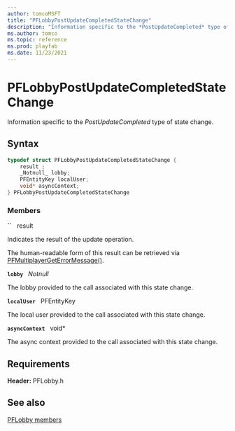 ```yaml
---
author: tomcoMSFT
title: "PFLobbyPostUpdateCompletedStateChange"
description: "Information specific to the *PostUpdateCompleted* type of state change."
ms.author: tomco
ms.topic: reference
ms.prod: playfab
ms.date: 11/23/2021
---
```


# PFLobbyPostUpdateCompletedStateChange  

Information specific to the *PostUpdateCompleted* type of state change.  

## Syntax  
  
```cpp
typedef struct PFLobbyPostUpdateCompletedStateChange {  
    result ;  
    _Notnull_ lobby;  
    PFEntityKey localUser;  
    void* asyncContext;  
} PFLobbyPostUpdateCompletedStateChange  
```
  
### Members  
  
**``** &nbsp; result  
  
Indicates the result of the update operation.
  
The human-readable form of this result can be retrieved via [PFMultiplayerGetErrorMessage()](../../pfmultiplayer/functions/pfmultiplayergeterrormessage.md).
  
**`lobby`** &nbsp; _Notnull_  
  
The lobby provided to the call associated with this state change.
  
**`localUser`** &nbsp; PFEntityKey  
  
The local user provided to the call associated with this state change.
  
**`asyncContext`** &nbsp; void*  
  
The async context provided to the call associated with this state change.
  
  
## Requirements  
  
**Header:** PFLobby.h
  
## See also  
[PFLobby members](../pflobby_members.md)  

  
  
